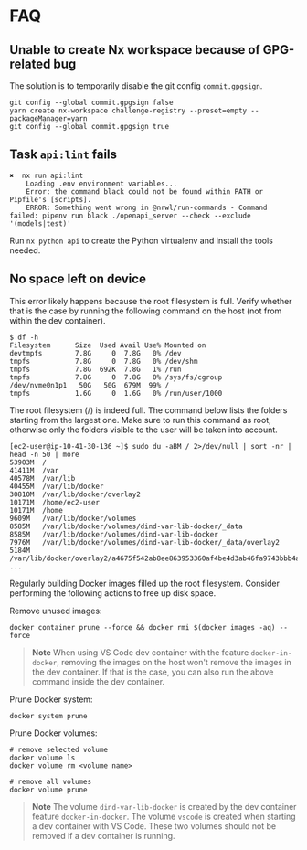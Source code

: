 # FAQ

## Unable to create Nx workspace because of GPG-related bug

The solution is to temporarily disable the git config `commit.gpgsign`.

```console
git config --global commit.gpgsign false
yarn create nx-workspace challenge-registry --preset=empty --packageManager=yarn
git config --global commit.gpgsign true
```

## Task `api:lint` fails

```console
✖  nx run api:lint
    Loading .env environment variables...
    Error: the command black could not be found within PATH or Pipfile's [scripts].
    ERROR: Something went wrong in @nrwl/run-commands - Command failed: pipenv run black ./openapi_server --check --exclude '(models|test)'
```

Run `nx python api` to create the Python virtualenv and install the tools needed.

## No space left on device

This error likely happens because the root filesystem is full. Verify whether that is the case by
running the following command on the host (not from within the dev container).

```console
$ df -h
Filesystem      Size  Used Avail Use% Mounted on
devtmpfs        7.8G     0  7.8G   0% /dev
tmpfs           7.8G     0  7.8G   0% /dev/shm
tmpfs           7.8G  692K  7.8G   1% /run
tmpfs           7.8G     0  7.8G   0% /sys/fs/cgroup
/dev/nvme0n1p1   50G   50G  679M  99% /
tmpfs           1.6G     0  1.6G   0% /run/user/1000
```

The root filesystem (/) is indeed full. The command below lists the folders starting from the
largest one. Make sure to run this command as root, otherwise only the folders visible to the user
will be taken into account.

```console
[ec2-user@ip-10-41-30-136 ~]$ sudo du -aBM / 2>/dev/null | sort -nr | head -n 50 | more
53903M  /
41411M  /var
40578M  /var/lib
40455M  /var/lib/docker
30810M  /var/lib/docker/overlay2
10171M  /home/ec2-user
10171M  /home
9609M   /var/lib/docker/volumes
8585M   /var/lib/docker/volumes/dind-var-lib-docker/_data
8585M   /var/lib/docker/volumes/dind-var-lib-docker
7976M   /var/lib/docker/volumes/dind-var-lib-docker/_data/overlay2
5184M   /var/lib/docker/overlay2/a4675f542ab8ee863953360af4be4d3ab46fa9743bbb4a0ec56a56a887c8ef52
...
```

Regularly building Docker images filled up the root filesystem. Consider performing the following
actions to free up disk space.

Remove unused images:

```console
docker container prune --force && docker rmi $(docker images -aq) --force
```

> **Note** When using VS Code dev container with the feature `docker-in-docker`, removing the images
> on the host won't remove the images in the dev container. If that is the case, you can also run
> the above command inside the dev container.

Prune Docker system:

```console
docker system prune
```

Prune Docker volumes:

```console
# remove selected volume
docker volume ls
docker volume rm <volume name>

# remove all volumes
docker volume prune
```

> **Note** The volume `dind-var-lib-docker` is created by the dev container feature
> `docker-in-docker`. The volume `vscode` is created when starting a dev container with VS Code.
> These two volumes should not be removed if a dev container is running.
